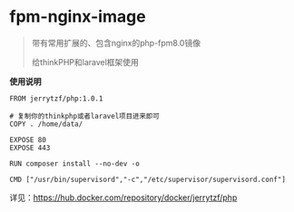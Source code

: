 # fpm-nginx-image
> 带有常用扩展的、包含nginx的php-fpm8.0镜像
> 
> 给thinkPHP和laravel框架使用

**使用说明**

```
FROM jerrytzf/php:1.0.1

# 复制你的thinkphp或者laravel项目进来即可
COPY . /home/data/

EXPOSE 80
EXPOSE 443

RUN composer install --no-dev -o

CMD ["/usr/bin/supervisord","-c","/etc/supervisor/supervisord.conf"]
```

详见：https://hub.docker.com/repository/docker/jerrytzf/php
